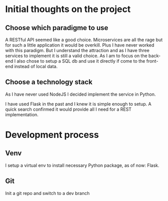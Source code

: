 # Initial thoughts on the project
## Choose which paradigme to use
A RESTful API seemed like a good choice.
Microservices are all the rage but for such a little application it would be overkill.
Plus I have never worked with this paradigm.
But I understand the attraction and as I have three services to implement it is still a valid choice.
As I am to focus on the back-end I also chose to setup a SQL db and use it directly if come to the front-end instead of local data.

## Choose a technology stack
As I have never used NodeJS I decided implement the service in Python.

I have used Flask in the past and I knew it is simple enough to setup.
A quick search confirmed it would provide all I need for a REST implementation.

# Development process
## Venv
I setup a virtual env to install necessary Python package, as of now: Flask.
## Git
Init a git repo and switch to a dev branch

